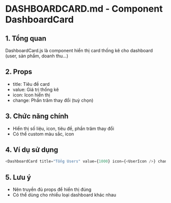 # DASHBOARDCARD.md - Component DashboardCard

## 1. Tổng quan
DashboardCard.js là component hiển thị card thống kê cho dashboard (user, sản phẩm, doanh thu...)

## 2. Props
- title: Tiêu đề card
- value: Giá trị thống kê
- icon: Icon hiển thị
- change: Phần trăm thay đổi (tuỳ chọn)

## 3. Chức năng chính
- Hiển thị số liệu, icon, tiêu đề, phần trăm thay đổi
- Có thể custom màu sắc, icon

## 4. Ví dụ sử dụng
```js
<DashboardCard title="Tổng Users" value={1000} icon={<UserIcon />} change={12.5} />
```

## 5. Lưu ý
- Nên truyền đủ props để hiển thị đúng
- Có thể dùng cho nhiều loại dashboard khác nhau